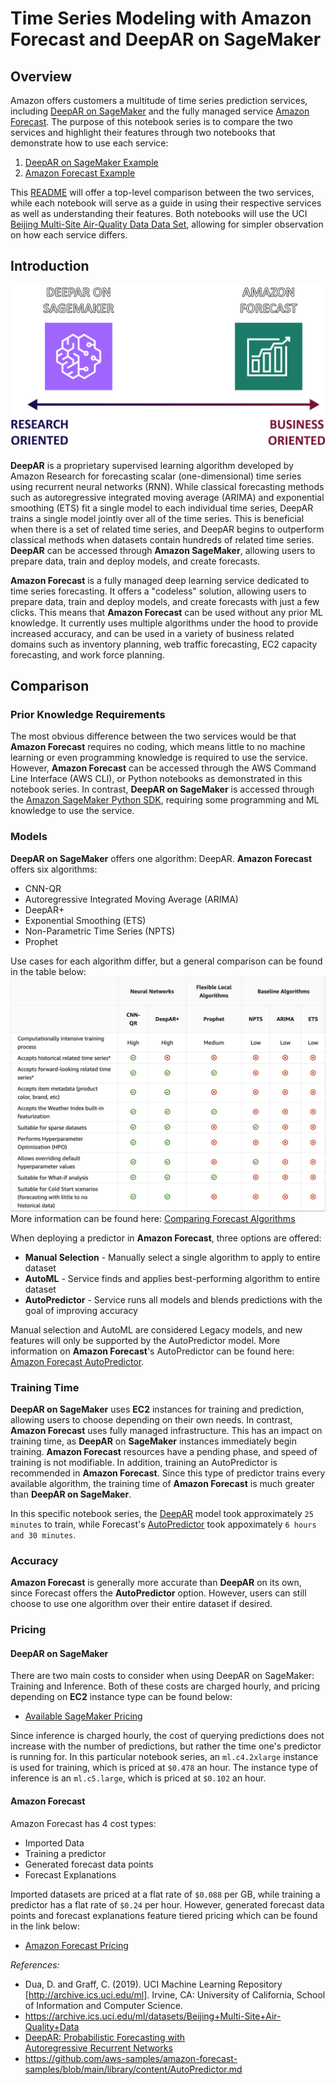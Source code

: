 # Time Series Modeling with Amazon Forecast and DeepAR on SageMaker
## Overview
Amazon offers customers a multitude of time series prediction services, including [DeepAR on SageMaker](https://docs.aws.amazon.com/sagemaker/latest/dg/deepar.html) and the fully managed service [Amazon Forecast](https://aws.amazon.com/forecast/). The purpose of this notebook series is to compare the two services and highlight their features through two notebooks that demonstrate how to use each service:
 1. [DeepAR on SageMaker Example](./deepar_example.ipynb)
 2. [Amazon Forecast Example](./forecast_example.ipynb)
 
 This [README](./README.md) will offer a top-level comparison between the two services, while each notebook will serve as a guide in using their respective services as well as understanding their features. Both notebooks will use the UCI [Beijing Multi-Site Air-Quality Data Data Set](https://archive.ics.uci.edu/ml/datasets/Beijing+Multi-Site+Air-Quality+Data), allowing for simpler observation on how each service differs. 

## Introduction
 ![DeepAR vs Amazon Forecast Comparison Graphic](./images/readme_1.png)
 
**DeepAR** is a proprietary supervised learning algorithm developed by Amazon Research for forecasting scalar (one-dimensional) time series using recurrent neural networks (RNN). While classical forecasting methods such as autoregressive integrated moving average (ARIMA) and exponential smoothing (ETS) fit a single model to each individual time series, DeepAR trains a single model jointly over all of the time series. This is beneficial when there is a set of related time series, and DeepAR begins to outperform classical methods when datasets contain hundreds of related time series. **DeepAR** can be accessed through **Amazon SageMaker**, allowing users to prepare data, train and deploy models, and create forecasts.

**Amazon Forecast** is a fully managed deep learning service dedicated to time series forecasting. It offers a "codeless" solution, allowing users to prepare data, train and deploy models, and create forecasts with just a few clicks. This means that **Amazon Forecast** can be used without any prior ML knowledge. It currently uses multiple algorithms under the hood to provide increased accuracy, and can be used in a variety of business related domains such as inventory planning, web traffic forecasting, EC2 capacity forecasting, and work force planning.

## Comparison
### Prior Knowledge Requirements
The most obvious difference between the two services would be that **Amazon Forecast** requires no coding, which means little to no machine learning or even programming knowledge is required to use the service. However, **Amazon Forecast** can be accessed through the AWS Command Line Interface (AWS CLI), or Python notebooks as demonstrated in this notebook series. In contrast, **DeepAR on SageMaker** is accessed through the [Amazon SageMaker Python SDK](https://sagemaker.readthedocs.io/en/stable/), requiring some programming and ML knowledge to use the service.
### Models

**DeepAR on SageMaker** offers one algorithm: DeepAR. **Amazon Forecast** offers six algorithms:
 - CNN-QR
 - Autoregressive Integrated Moving Average (ARIMA)
 - DeepAR+
 - Exponential Smoothing (ETS)
 - Non-Parametric Time Series (NPTS)
 - Prophet

Use cases for each algorithm differ, but a general comparison can be found in the table below:
![Amazon Forecast Algorithms Comparison Table](./images/readme_2.png)
More information can be found here: [Comparing Forecast Algorithms](https://docs.aws.amazon.com/forecast/latest/dg/aws-forecast-choosing-recipes.html#comparing-algos)

When deploying a predictor in **Amazon Forecast**, three options are offered:
- **Manual Selection** - Manually select a single algorithm to apply to entire dataset
- **AutoML** - Service finds and applies best-performing algorithm to entire dataset
- **AutoPredictor** - Service runs all models and blends predictions with the goal of improving accuracy

Manual selection and AutoML are considered Legacy models, and new features will only be supported by the AutoPredictor model. More information on **Amazon Forecast**'s AutoPredictor can be found here: [Amazon Forecast AutoPredictor](https://github.com/aws-samples/amazon-forecast-samples/blob/main/library/content/AutoPredictor.md).

### Training Time
**DeepAR on SageMaker** uses **EC2** instances for training and prediction, allowing users to choose depending on their own needs. In contrast, **Amazon Forecast** uses fully managed infrastructure. This has an impact on training time, as **DeepAR**  on **SageMaker** instances immediately begin training. **Amazon Forecast** resources have a pending phase, and speed of training is not modifiable. In addition, training an AutoPredictor is recommended in **Amazon Forecast**. Since this type of predictor trains every available algorithm, the training time of **Amazon Forecast** is much greater than **DeepAR on SageMaker**. 

In this specific notebook series, the [DeepAR](./deepar_example.ipynb) model took approximately `25 minutes` to train, while Forecast's [AutoPredictor](./forecast_example.ipynb) took appoximately `6 hours and 30 minutes`.
### Accuracy
**Amazon Forecast** is generally more accurate than **DeepAR** on its own, since Forecast offers the **AutoPredictor** option. However, users can still choose to use one algorithm over their entire dataset if desired. 
### Pricing
#### DeepAR on SageMaker
There are two main costs to consider when using DeepAR on SageMaker: Training and Inference. Both of these costs are charged hourly, and pricing depending on **EC2** instance type can be found below:
 - [Available SageMaker Pricing](https://aws.amazon.com/sagemaker/pricing/)
 
 Since inference is charged hourly, the cost of querying predictions does not increase with the number of predictions, but rather the time one's predictor is running for. In this particular notebook series, an `ml.c4.2xlarge` instance is used for training, which is priced at `$0.478` an hour. The instance type of inference is an `ml.c5.large`, which is priced at `$0.102` an hour.
#### Amazon Forecast
Amazon Forecast has 4 cost types:
 - Imported Data
 - Training a predictor
 - Generated forecast data points
 - Forecast Explanations

Imported datasets are priced at a flat rate of `$0.088` per GB, while training a predictor has a flat rate of `$0.24` per hour. However, generated forecast data points and forecast explanations feature tiered pricing which can be found in the link below:
 - [Amazon Forecast Pricing](https://aws.amazon.com/forecast/pricing/)
 
 
*References:*
- Dua, D. and Graff, C. (2019). UCI Machine Learning Repository [http://archive.ics.uci.edu/ml]. Irvine, CA: University of California, School of Information and Computer Science.
- https://archive.ics.uci.edu/ml/datasets/Beijing+Multi-Site+Air-Quality+Data
- [DeepAR: Probabilistic Forecasting with  
Autoregressive Recurrent Networks](https://arxiv.org/pdf/1704.04110.pdf)
- https://github.com/aws-samples/amazon-forecast-samples/blob/main/library/content/AutoPredictor.md